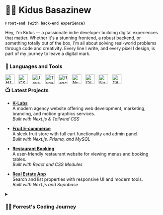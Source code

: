 # 🏄‍♂️ Kidus Basazinew
**`Front-end (with back-end experience)`**

Hey, I'm Kidus — a passionate indie developer building digital experiences that matter. Whether it's a stunning frontend, a robust backend, or something totally out of the box, I'm all about solving real-world problems through code and creativity. Every line I write, and every pixel I design, is part of my journey to leave a digital mark.
<br/>
### 🧰 Languages and Tools
<img align="left" alt="HTML" width="30px" style="padding-right:10px;" src="https://cdn.jsdelivr.net/gh/devicons/devicon/icons/html5/html5-plain.svg" />
<img align="left" alt="CSS" width="30px" style="padding-right:10px;" src="https://cdn.jsdelivr.net/gh/devicons/devicon/icons/css3/css3-plain.svg" />
<img align="left" alt="JavaScript" width="30px" style="padding-right:10px;" src="https://cdn.jsdelivr.net/gh/devicons/devicon/icons/javascript/javascript-plain.svg" />
<img align="left" alt="TypeScript" width="30px" style="padding-right:10px;" src="https://cdn.jsdelivr.net/gh/devicons/devicon/icons/typescript/typescript-plain.svg" />
<img align="left" alt="React" width="30px" style="padding-right:10px;" src="https://cdn.jsdelivr.net/gh/devicons/devicon/icons/react/react-original.svg" />
<img align="left" alt="NextJs" width="30px" style="padding-right:10px;" src="https://cdn.jsdelivr.net/gh/devicons/devicon/icons/nextjs/nextjs-line.svg" />
<img align="left" alt="Git" width="30px" style="padding-right:10px;" src="https://cdn.jsdelivr.net/gh/devicons/devicon/icons/git/git-original.svg" />
<img align="left" alt="NodeJS" width="30px" style="padding-right:10px;" src="https://cdn.jsdelivr.net/gh/devicons/devicon/icons/nodejs/nodejs-original.svg" />
<img align="left" alt="GitHub" width="30px" style="padding-right:10px;" src="https://cdn.jsdelivr.net/gh/devicons/devicon/icons/github/github-original.svg" />
<br />


<!-- BEGIN YOUTUBE-CARDS -->
### 📺 Latest Projects


- **[K-Labs](https://klabs.vercel.app)**  
  A modern agency website offering web development, marketing, branding, and motion graphics services.  
  _Built with Next.js & Tailwind CSS_

- **[Fruit E-commerce](https://github.com/KidusBasazinew/fruit-ecommerce)**  
  A sleek fruit store with full cart functionality and admin panel.  
  _Built with Next.js, Prisma, and MySQL_

- **[Restaurant Booking](https://github.com/KidusBasazinew/restaurant-booking)**  
  A user-friendly restaurant website for viewing menus and booking tables.  
  _Built with React and CSS Modules_

- **[Real Estate App](https://github.com/KidusBasazinew/real-estate-app)**  
  Search and list properties with responsive UI and modern tools.  
  _Built with Next.js and Supabase_

<!-- Replace "yourusername" with your actual GitHub username -->


<!-- END YOUTUBE-CARDS -->

<!-- ![GitHub Streak](https://streak-stats.demolab.com?user=ForrestKnight&theme=gruvbox&border_radius=4.5) -->

<details>
 <summary><h3>👨‍💻 Forrest's Coding Journey</h3></summary>
Hi, I'm Kidus Basazinew — a passionate and self-driven Front-End Developer with hands-on experience in Back-End Development.
  <br/>
My journey in tech started with a childhood curiosity. I loved playing video games and watching animations, always wondering "how do they make these?" That curiosity led me into game development, where I started exploring how games are built. Although I found it exciting, I soon realized that creating games involves many complex areas — from physics engines to simulations — which were hard to handle alone, especially as a beginner.
  <br/>
So, I pivoted to web development, and that’s where everything clicked. I quickly picked up HTML and CSS, then moved on to JavaScript. Each stage was exciting — I built simple yet fun projects like a calculator, weather app, and e-commerce layouts. Learning React was a game-changer, and diving into Next.js added powerful routing and full-stack capabilities to my toolbox.
  <br/>
As I progressed, I expanded into the backend world — working with CRUD operations, ORMs, and database integrations. This allowed me to build complete, production-level applications. Some of my notable projects include:
<ul>
<li>A Hotel Management System with full integration.</li>
<li>A Restaurant Table Booking and Ordering System.</li>
<li>An AI-Based Travel Planner that dynamically checks weather conditions and recommends trips — a standout project showcasing AI integration and creative problem-solving.</li>
</ul>
I love solving real-world problems through code, and I'm always exploring new technologies and building impactful projects.

[website]: https://kidusbws.vercel.app
